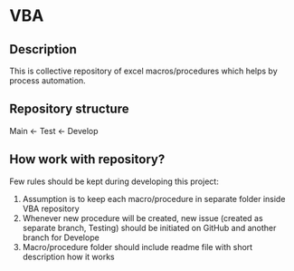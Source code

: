 # VBA

## Description
This is collective repository of excel macros/procedures which helps by process automation.

## Repository structure
Main <- Test <- Develop

## How work with repository?
Few rules should be kept during developing this project:
1. Assumption is to keep each macro/procedure in separate folder inside VBA repository
2. Whenever new procedure will be created, new issue (created as separate branch, Testing) should be initiated on GitHub and another branch for Develope
3. Macro/procedure folder should include readme file with short description how it works
